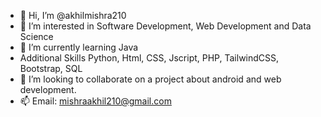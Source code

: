 - 👋 Hi, I’m @akhilmishra210
- 👀 I’m interested in Software Development, Web Development and Data Science
- 🌱 I’m currently learning Java
-  Additional Skills Python, Html, CSS, Jscript, PHP, TailwindCSS, Bootstrap, SQL 
- 💞️ I’m looking to collaborate on a project about android and web development.
- 📫 Email: mishraakhil210@gmail.com

<!---
akhilmishra210/akhilmishra210 is a ✨ special ✨ repository because its `README.md` (this file) appears on your GitHub profile.
You can click the Preview link to take a look at your changes.
--->
